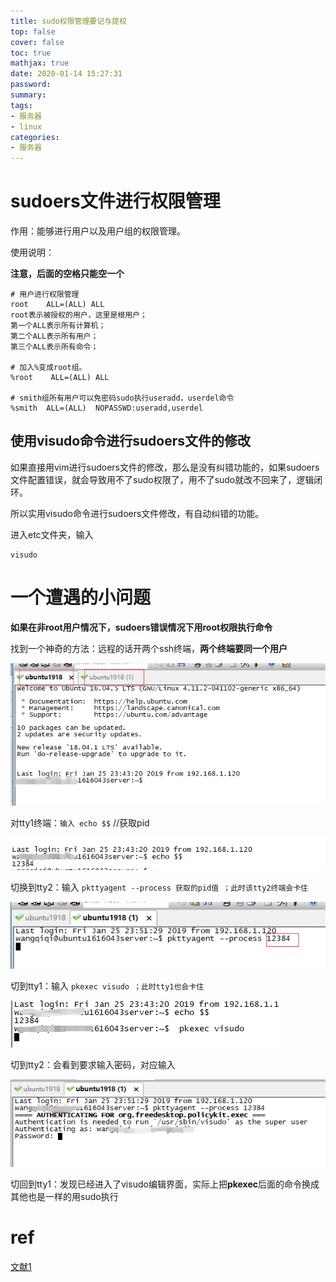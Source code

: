 ```yaml
---
title: sudo权限管理要记与提权
top: false
cover: false
toc: true
mathjax: true
date: 2020-01-14 15:27:31
password:
summary:
tags:
- 服务器
- linux
categories:
- 服务器
---
```

# sudoers文件进行权限管理

作用：能够进行用户以及用户组的权限管理。

使用说明：

**注意，后面的空格只能空一个**

```
# 用户进行权限管理
root    ALL=(ALL) ALL
root表示被授权的用户，这里是根用户；
第一个ALL表示所有计算机；
第二个ALL表示所有用户；
第三个ALL表示所有命令；

# 加入%变成root组。
%root    ALL=(ALL) ALL

# smith组所有用户可以免密码sudo执行useradd，userdel命令
%smith  ALL=(ALL)  NOPASSWD:useradd,userdel
```



## 使用visudo命令进行sudoers文件的修改

如果直接用vim进行sudoers文件的修改，那么是没有纠错功能的，如果sudoers文件配置错误，就会导致用不了sudo权限了，用不了sudo就改不回来了，逻辑闭环。

所以实用visudo命令进行sudoers文件修改，有自动纠错的功能。

进入etc文件夹，输入

```
visudo
```



# 一个遭遇的小问题

**如果在非root用户情况下，sudoers错误情况下用root权限执行命令**

找到一个神奇的方法：远程的话开两个ssh终端，**两个终端要同一个用户**

![img](https://raw.githubusercontent.com/kengerlwl/kengerlwl.github.io/master/image/256a8173241b71a641a53b2611818473/935f42020b37b33df1475e98899d9d97.png)

 对tty1终端：`输入 echo $$` //获取pid

![img](https://raw.githubusercontent.com/kengerlwl/kengerlwl.github.io/master/image/256a8173241b71a641a53b2611818473/b3bcfe6c69b219662b23d551378b81df.png)

切换到tty2：输入 `pkttyagent --process 获取的pid值 ；此时该tty2终端会卡住`

![img](https://raw.githubusercontent.com/kengerlwl/kengerlwl.github.io/master/image/256a8173241b71a641a53b2611818473/83bb92c112a41136ff2914a7674a26a3.png)

切到tty1：输入 `pkexec visudo ；此时tty1也会卡住`

![img](https://raw.githubusercontent.com/kengerlwl/kengerlwl.github.io/master/image/256a8173241b71a641a53b2611818473/1d95133a0c33c083b85d4b1529429aed.png)

切到tty2：会看到要求输入密码，对应输入

![img](https://raw.githubusercontent.com/kengerlwl/kengerlwl.github.io/master/image/256a8173241b71a641a53b2611818473/e312b434366f48505ae07fdf9e42a32d.png)

切回到tty1：发现已经进入了visudo编辑界面，实际上把**pkexec**后面的命令换成其他也是一样的用sudo执行

# ref

[文献1](https://www.cnblogs.com/wayneliu007/p/10321542.html)

